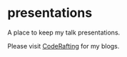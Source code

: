 # presentations

A place to keep my talk presentations.

Please visit [CodeRafting](http://coderafting.com) for my blogs.
